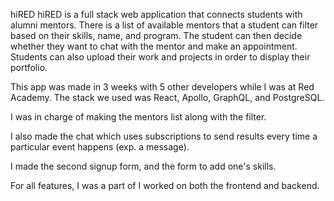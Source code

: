 hiRED
hiRED is a full stack web application that connects students with alumni mentors. There is a list of available mentors that a student can filter based on their skills, name, and program. The student can then decide whether they want to chat with the mentor and make an appointment. Students can also upload their work and projects in order to display their portfolio.

This app was made in 3 weeks with 5 other developers while I was at Red Academy. The stack we used was React, Apollo, GraphQL, and PostgreSQL.

I was in charge of making the mentors list along with the filter.

I also made the chat which uses subscriptions to send results every time a particular event happens (exp. a message).

I made the second signup form, and the form to add one's skills.

For all features, I was a part of I worked on both the frontend and backend.